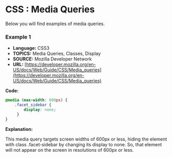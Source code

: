 # CSS : Media Queries
Below you will find examples of media queries. 

### Example 1
* **Language:** CSS3
* **TOPICS:** Media Queries, Classes, Display
* **SOURCE:** Mozilla Developer Network
* **URL:** [https://developer.mozilla.org/en-US/docs/Web/Guide/CSS/Media_queries](https://developer.mozilla.org/en-US/docs/Web/Guide/CSS/Media_queries)

**Code:**
```css
@media (max-width: 600px) {
 	.facet_sidebar {
		display: none;
     }
}
```
**Explanation:**

This media query targets screen widths of 600px or less, hiding the element with class .facet-sidebar by changing its display to 	none. So, that element will not appear on the screen in resolutions of 600px or less.
